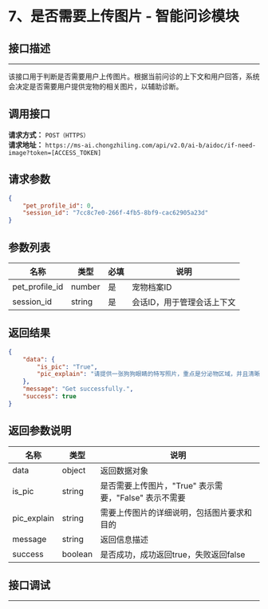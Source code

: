# 7、是否需要上传图片 - 智能问诊模块

## 接口描述
---
该接口用于判断是否需要用户上传图片。根据当前问诊的上下文和用户回答，系统会决定是否需要用户提供宠物的相关图片，以辅助诊断。

## 调用接口
**请求方式：** `POST（HTTPS）`  
**请求地址：** `https://ms-ai.chongzhiling.com/api/v2.0/ai-b/aidoc/if-need-image?token=[ACCESS_TOKEN]`

## 请求参数
```json
{
    "pet_profile_id": 0,
    "session_id": "7cc8c7e0-266f-4fb5-8bf9-cac62905a23d"
}
```

## 参数列表

| 名称            | 类型   | 必填 | 说明                  |
| --------------- | ------ | ---- | --------------------- |
| pet_profile_id  | number | 是   | 宠物档案ID            |
| session_id      | string | 是   | 会话ID，用于管理会话上下文 |

## 返回结果
```json
{
    "data": {
        "is_pic": "True",
        "pic_explain": "请提供一张狗狗眼睛的特写照片，重点是分泌物区域，并且清晰显示眼睛周围的皮肤状况。这有助于判断是否是结膜炎或者其他感染。请确保照片清晰，光线充足，能清楚地看到眼睛分泌物的情况。"
    },
    "message": "Get successfully.",
    "success": true
}
```

## 返回参数说明
| 名称              | 类型   | 说明                                         |
|-------------------|--------|----------------------------------------------|
| data              | object | 返回数据对象                                 |
| is_pic            | string | 是否需要上传图片，"True" 表示需要，"False" 表示不需要 |
| pic_explain       | string | 需要上传图片的详细说明，包括图片要求和目的    |
| message           | string | 返回信息描述                                 |
| success           | boolean| 是否成功，成功返回true，失败返回false        |

## 接口调试
---
<script setup>  
import SwaggerUI from '../../../../src/components/SwaggerUI.vue'  
</script>  

<ClientOnly>  
  <SwaggerUI   
    tag="if-need-image"   
    type="post"   
    path="/aidoc/if-need-image"   
  />  
</ClientOnly>


